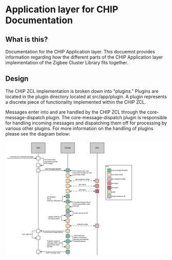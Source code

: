 # Application layer for CHIP Documentation

## What is this?

Documentation for the CHIP Application layer. This docuemnt provides information regarding how the different parts of the CHIP Application layer implementation of the Zigbee Cluster Library fits together.

## Design

The CHIP ZCL implementation is broken down into "plugins." Plugins are located in the plugin directory located at src/app/plugin. A plugin represents a discrete piece of functionality implemented within the CHIP ZCL.

Messages enter into and are handled by the CHIP ZCL through the core-message-dispatch plugin. The core-message-dispatch plugin is responsible for handling incoming messages and dispatching them off for processing by various other plugins. For more information on the handling of plugins please see the diagram below:


![CHIP ZCL Message Flow](chip-zcl-msg-flow.png)